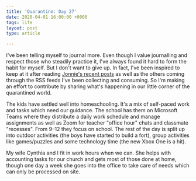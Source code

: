 ```yaml
---
title: 'Quarantine: Day 27'
date: 2020-04-01 16:00:00 +0000
tags: life
layout: post
type: article

---
```

I've been telling myself to journal more. Even though I value journalling and respect those who steadily practice it, I've always found it hard to form the habit for myself. But I don't want to give up. In fact, I've been inspired to keep at it after reading [Jonnie's recent posts](https://destroytoday.com/blog "DestroyToday Blog") as well as the others coming through the RSS feeds I've been collecting and consuming. So I'm making an effort to contribute by sharing what's happening in our little corner of the quarantined world.

The kids have settled well into homeschooling. It's a mix of self-paced work and tasks which need our guidance. The school has them on Microsoft Teams where they distribute a daily work schedule and manage assignments as well as Zoom for teacher "office hour" chats and classmate "recesses". From 9–12 they focus on school. The rest of the day is split up into outdoor activities (the boys have started to build a fort), group activities like games/puzzles and some technology time (the new Xbox One is a hit). 

My wife Cynthia and I fit in work hours when we can. She helps with accounting tasks for our church and gets most of those done at home, though one day a week she goes into the office to take care of needs which can only be processed on site. 